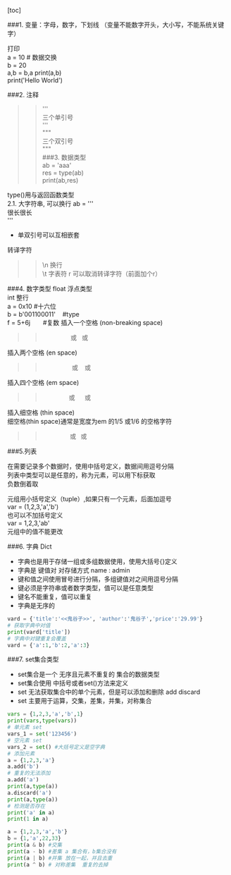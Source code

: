 
[toc]

###1. 变量：字母，数字，下划线 （变量不能数字开头，大小写，不能系统关键字）

   打印  
a = 10  # 数据交换  
b = 20  
a,b = b,a
print(a,b)  
print('Hello World')  

###2.  注释  
>>'''  
    三个单引号  
'''  
"""    
    三个双引号  
"""  
###3. 数据类型  
ab = 'aaa'  
res = type(ab)  
print(ab,res)  
   
type()用与返回函数类型  
2.1. 大字符串, 可以换行
ab = '''    
很长很长   
'''

* 单双引号可以互相嵌套  

转译字符

>> \n 换行  
> \t 字表符
> r 可以取消转译字符（前面加个r）
 
###4. 数字类型
float 浮点类型  
int 整行  
a = 0x10 #十六位  
b = b'001100011'&nbsp;&nbsp;&nbsp; #type  
f = 5+6j       &#x2002;&#x2003;   #复数
插入一个空格 (non-breaking space)  
>>　　　　&nbsp;    或    &#160;     或      &#xA0;

插入两个空格 (en space)  
>>　　　　&ensp;     或    &#8194;   或      &#x2002;

插入四个空格 (em space)  
>>　　　&emsp;    或    &#8195;   或      &#x2003;

插入细空格 (thin space)  
细空格(thin space)通常是宽度为em 的1/5 或1/6 的空格字符
>>　　　　&thinsp;   或     &#8201;  或      &#x2009;

###5.列表

在需要记录多个数据时，使用中括号定义，数据间用逗号分隔  
列表中类型可以是任意的，称为元素，可以用下标获取  
负数倒着取

元组用小括号定义（tuple）,如果只有一个元素，后面加逗号  
var = (1,2,3,'a','b')  
也可以不加括号定义  
var = 1,2,3,'ab'  
元组中的值不能更改  

###6. 字典 Dict
+ 字典也是用于存储一组或多组数据使用，使用大括号{}定义
+ 字典是 键值对 对存储方式 name : admin
+ 键和值之间使用冒号进行分隔，多组键值对之间用逗号分隔
+ 键必须是字符串或者数字类型，值可以是任意类型
+ 键名不能重复，值可以重复
+ 字典是无序的

```python
vard = {'title':'<<鬼谷子>>', 'author':'鬼谷子','price':'29.99'}
# 获取字典中对值  
print(vard['title'])
# 字典中对键重复会覆盖
vard = {'a':1,'b':2,'a':3}
```

###7. set集合类型
+ set集合是一个 无序且元素不重复的 集合的数据类型
+ set集合使用 中括号或者set()方法来定义
+ set 无法获取集合中的单个元素，但是可以添加和删除 add discard
+ set 主要用于运算，交集，差集，并集，对称集合
```python
vars = {1,2,3,'a','b',1}
print(vars,type(vars))
# 单元素 set
vars_1 = set('123456')
# 空元素 set
vars_2 = set() #大括号定义是空字典
# 添加元素
a = {1,2,3,'a'}
a.add('b')
# 重复的无法添加
a.add('a')
print(a,type(a))
a.discard('a')
print(a,type(a))
# 检测是否存在
print('a' in a)
print(1 in a)

a = {1,2,3,'a','b'}
b = {1,'a',22,33}
print(a & b) #交集
print(a - b) #差集 a 集合有，b集合没有
print(a | b) #并集 放在一起，并且去重
print(a ^ b) # 对称差集  重复的去掉

```



